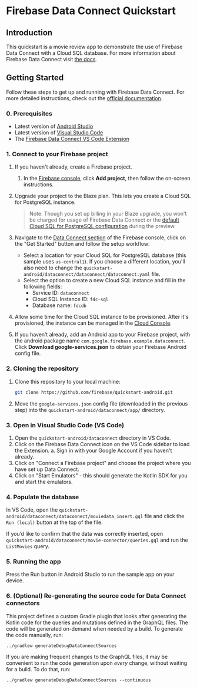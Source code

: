 # Firebase Data Connect Quickstart

## Introduction

This quickstart is a movie review app to demonstrate the use of Firebase Data Connect
 with a Cloud SQL database.
For more information about Firebase Data Connect visit [the docs](https://firebase.google.com/docs/data-connect/).

## Getting Started

Follow these steps to get up and running with Firebase Data Connect. For more detailed instructions,
check out the [official documentation](https://firebase.google.com/docs/data-connect/quickstart).

### 0. Prerequisites
- Latest version of [Android Studio](https://developer.android.com/studio)
- Latest version of [Visual Studio Code](https://code.visualstudio.com/)
- The [Firebase Data Connect VS Code Extension](https://marketplace.visualstudio.com/items?itemName=GoogleCloudTools.firebase-dataconnect-vscode)

### 1. Connect to your Firebase project

1. If you haven't already, create a Firebase project.
    1. In the [Firebase console](https://console.firebase.google.com), click
        **Add project**, then follow the on-screen instructions.

2. Upgrade your project to the Blaze plan. This lets you create a Cloud SQL
    for PostgreSQL instance.

    > Note: Though you set up billing in your Blaze upgrade, you won't be
    charged for usage of Firebase Data Connect or the
    [default Cloud SQL for PostgreSQL configuration](https://firebase.google.com/docs/data-connect/#pricing)
    during the preview.

3. Navigate to the [Data Connect section](https://console.firebase.google.com/u/0/project/_/dataconnect)
    of the Firebase console, click on the "Get Started" button and follow the setup workflow:
     - Select a location for your Cloud SQL for PostgreSQL database (this sample uses `us-central1`). If you choose a different location, you'll also need to change the `quickstart-android/dataconnect/dataconnect/dataconnect.yaml` file. 
     - Select the option to create a new Cloud SQL instance and fill in the following fields:
       - Service ID: `dataconnect`
       - Cloud SQL Instance ID: `fdc-sql`
       - Database name: `fdcdb`
4. Allow some time for the Cloud SQL instance to be provisioned. After it's provisioned, the instance
   can be managed in the [Cloud Console](https://console.cloud.google.com/sql).

5. If you haven’t already, add an Android app to your Firebase project, with the android package name `com.google.firebase.example.dataconnect`.
 Click **Download google-services.json** to obtain your Firebase Android config file.

### 2. Cloning the repository

1. Clone this repository to your local machine:
   ```sh
   git clone https://github.com/firebase/quickstart-android.git
   ```

2. Move the `google-services.json` config file (downloaded in the previous step) into the
  `quickstart-android/dataconnect/app/` directory.

### 3. Open in Visual Studio Code (VS Code)

1. Open the `quickstart-android/dataconnect` directory in VS Code.
2. Click on the Firebase Data Connect icon on the VS Code sidebar to load the Extension.
   a. Sign in with your Google Account if you haven't already.
3. Click on "Connect a Firebase project" and choose the project where you have set up Data Connect.
4. Click on "Start Emulators" - this should generate the Kotlin SDK for you and start the emulators.

### 4. Populate the database
In VS Code, open the `quickstart-android/dataconnect/dataconnect/moviedata_insert.gql` file and click the
 `Run (local)` button at the top of the file.

If you’d like to confirm that the data was correctly inserted,
open `quickstart-android/dataconnect/movie-connector/queries.gql` and run the `ListMovies` query.

### 5. Running the app

Press the Run button in Android Studio to run the sample app on your device.

### 6. (Optional) Re-generating the source code for Data Connect connectors

This project defines a custom Gradle plugin that looks after generating the Kotlin code for the
queries and mutations defined in the GraphQL files. The code will be generated on-demand when
needed by a build. To generate the code manually, run:

```
../gradlew generateDebugDataConnectSources
```

If you are making frequent changes to the GraphQL files, it may be convenient to run the code
generation upon _every_ change, without waiting for a build. To do that, run:

```
../gradlew generateDebugDataConnectSources --continuous
```
